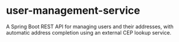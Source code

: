 # user-management-service
A Spring Boot REST API for managing users and their addresses, with automatic address completion using an external CEP lookup service.
